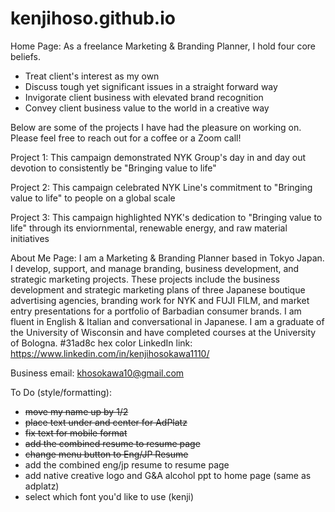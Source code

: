 # kenjihoso.github.io
Home Page: As a freelance Marketing & Branding Planner, I hold four core beliefs. 
  * Treat client's interest as my own
  * Discuss tough yet significant issues in a straight forward way 
  * Invigorate client business with elevated brand recognition 
  * Convey client business value to the world in a creative way

Below are some of the projects I have had the pleasure on working on. Please feel free to reach out for a coffee or a Zoom call!

Project 1: This campaign demonstrated NYK Group's day in and day out devotion to consistently be "Bringing value to life"

Project 2: This campaign celebrated NYK Line's commitment to "Bringing value to life" to people on a global scale

Project 3: This campaign highlighted NYK's dedication to "Bringing value to life" through its enviornmental, renewable energy, and raw material initiatives  

About Me Page: I am a Marketing & Branding Planner based in Tokyo Japan. I develop, support, and manage branding, business development, and strategic marketing projects. These projects include the business development and strategic marketing plans of three Japanese boutique advertising agencies, branding work for NYK and FUJI FILM, and market entry presentations for a portfolio of Barbadian consumer brands. 
I am fluent in English & Italian and conversational in Japanese. I am a graduate of the University of Wisconsin and have completed courses at the University of Bologna. 
#31ad8c hex color
LinkedIn link: https://www.linkedin.com/in/kenjihosokawa1110/

Business email: khosokawa10@gmail.com


To Do (style/formatting):
  * ~~move my name up by 1/2~~
  * ~~place text under and center for AdPlatz~~ 
  * ~~fix text for mobile format~~
  * ~~add the combined resume to resume page~~
  * ~~change menu button to Eng/JP Resume~~
  * add the combined eng/jp resume to resume page
  * add native creative logo and G&A alcohol ppt to home page (same as adplatz)
  * select which font you'd like to use (kenji)
